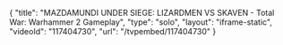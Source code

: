 {
    "title": "MAZDAMUNDI UNDER SIEGE: LIZARDMEN VS SKAVEN - Total War: Warhammer 2 Gameplay",
    "type": "solo",
    "layout": "iframe-static",
    "videoId": "117404730",
    "url": "\/tvpembed\/117404730"
}